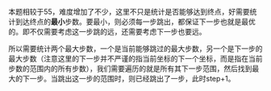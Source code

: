 本题相较于55，难度增加了不少，这里不只是统计是否能够达到终点，好需要统计到达终点的**最小**步数。要最小，则必须每一步跳出，都保证下一步也就是最优的。即不仅需要考虑这一步跳的远，还需要考虑下一步也要远。

所以需要统计两个最大步数，一个是当前能够跳过的最大步数，另一个是下一步的最大步数（注意这里的下一步并不严谨的指当前坐标的下一个坐标，而是指在当前步数的范围内的所有步数），我们需要遍历的就是所有其下一步范围，然后找到最大的下一步。当跳出这一步的范围时，则已经跳出了一步，此时step+1。